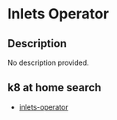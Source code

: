 # Inlets Operator

## Description

No description provided.

## k8 at home search

- [inlets-operator](https://nanne.dev/k8s-at-home-search/#/inlets-operator)
